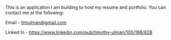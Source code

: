 This is an application I am building to host my resume and portfolio.
You can contact me at the following:

Email - timulman@gmail.com

Linked In - https://www.linkedin.com/pub/timothy-ulman/100/198/828